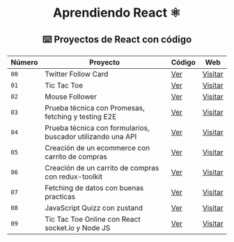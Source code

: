 <div align="center">

# Aprendiendo React ⚛️

## ⌨️ Proyectos de React con código

| Número | Proyecto | Código | Web |
| --- | --- | --- | --- |
| `00` | Twitter Follow Card | [Ver](projects/00-twitter-followCard/) | [Visitar]() |
| `01` | Tic Tac Toe | [Ver](projects/01-tic-tac-toe/) | [Visitar](https://kevg1t.github.io/tic-tac-toe/) |
| `02` | Mouse Follower | [Ver](projects/02-useEfect-example/) | [Visitar]() |
| `03` | Prueba técnica con Promesas, fetching y testing E2E | [Ver](projects/03-prueba-tecnica) | [Visitar]() |
| `04` | Prueba técnica con formularios, buscador utilizando una API | [Ver](projects/04-useRef-useMemo-useCallback) | [Visitar](https://kevg1t.github.io/Movies_Search/) |
| `05` | Creación de un ecommerce con carrito de compras | [Ver](projects/05-shopping-car) | [Visitar](https://kevg1t.github.io/Shopping-cart/) |
| `06` | Creación de un carrito de compras con redux-toolkit | [Ver](projects/06-redux-toolkit-shopping-cart) | [Visitar]() |
| `07` | Fetching de datos con buenas practicas | [Ver](projects/07-fetching-abortController) | [Visitar]() |
| `08` | JavaScript Quizz con zustand | [Ver](projects/08-zustand-JavaScript-Quizz) | [Visitar](https://kevg1t.github.io/JavaScriptQuizz/) |
| `09` | Tic Tac Toe Online con React socket.io y Node JS | [Ver](https://github.com/KevG1t/tic-tac-toe-online) | [Visitar](https://tic-tac-toe-online-nine.vercel.app/) |